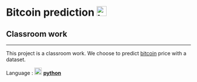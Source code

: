 # Bitcoin prediction <img src="https://upload.wikimedia.org/wikipedia/commons/4/46/Bitcoin.svg" alt="bitcoin" width="27"/>
## Classroom work 
---



This project is a classroom work. We choose to predict [bitcoin](https://bitcoin.org/) price with a dataset.

Language : <img src="https://upload.wikimedia.org/wikipedia/commons/c/c3/Python-logo-notext.svg" alt="python" width="20"/>  **[python](https://www.python.org/)** 
